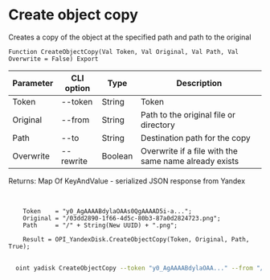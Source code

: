﻿---
sidebar_position: 5
---

# Create object copy
 Creates a copy of the object at the specified path and path to the original



`Function CreateObjectCopy(Val Token, Val Original, Val Path, Val Overwrite = False) Export`

  | Parameter | CLI option | Type | Description |
  |-|-|-|-|
  | Token | --token | String | Token |
  | Original | --from | String | Path to the original file or directory |
  | Path | --to | String | Destination path for the copy |
  | Overwrite | --rewrite | Boolean | Overwrite if a file with the same name already exists |

  
  Returns:  Map Of KeyAndValue - serialized JSON response from Yandex

<br/>




```bsl title="Code example"
    Token    = "y0_AgAAAABdylaOAAs0QgAAAAD5i-a...";
    Original = "/03dd2890-1f66-4d5c-80b3-87a0d2824723.png";
    Path     = "/" + String(New UUID) + ".png";

    Result = OPI_YandexDisk.CreateObjectCopy(Token, Original, Path, True);
```



```sh title="CLI command example"
    
  oint yadisk CreateObjectCopy --token "y0_AgAAAABdylaOAA..." --from "/Alpaca.png" --to "/Alpaca (copy).png" --rewrite %rewrite%

```

```json title="Result"

```
